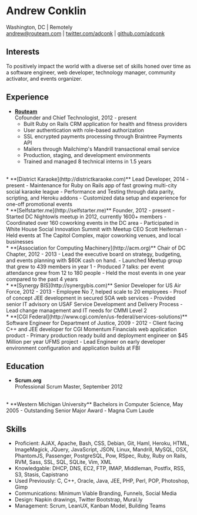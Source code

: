 Andrew Conklin  
===============
Washington, DC | Remotely  
[andrew@routeam.com](mailto:andrew@routeam.com) | [twitter.com/adconk](http://twitter.com/adconk) | [github.com/adconk](http://github.com/adconk)

Interests
---------
To positively impact the world with a diverse set of skills honed over time as a software engineer, web developer, technology manager, community activator, and events organizer.

Experience
----------

*   **[Routeam](http://routeam.com)**  
    Cofounder and Chief Technologist, 2012 - present  
    -   Built Ruby on Rails CRM application for health and fitness providers  
    -   User authentication with role-based authorization  
    -   SSL encrypted payments processing through Braintree Payments API
    -   Mailers through Mailchimp's Mandrill transactional email service
    -   Production, staging, and development environments
    -   Trained and managed 8 technical interns in 1.5 years  
<br>
*   **[District Karaoke](http://districtkaraoke.com)**  
    Lead Developer, 2014 - present  
    -   Maintenance for Ruby on Rails app of fast growing multi-city social karaoke league  
    -   Performance and Testing through data parity, scripting, and Heroku addons  
    -   Customized data setup and experience for one-off promotional events  
<br>
*   **[Selfstarter.me](http://selfstarter.me)**  
    Founder, 2012 - present  
    -   Started DC Nightowls meetup in 2012, currently 1600+ members  
    -   Coordinated over 160 coworking events in the DC area  
    -   Participated in White House Social Innovation Summit with Meetup CEO Scott Heifernan  
    -   Held events at The Capitol Complex, major coworking venues, and local businesses  
<br>
*   **[Association for Computing Machinery](http://acm.org)**  
    Chair of DC Chapter, 2012 - 2013  
    -   Lead the executive board on strategy, budgeting, and events planning with $60K cash on hand.  
    -   Launched Meetup group that grew to 439 members in year 1  
    -   Produced 7 talks: per event attendance grew from 12 to 180 people  
    -   Held the most events in one year compared to the past 4 years  
<br>
*   **[Synergy BIS](http://synergybis.com)**  
    Senior Developer for US Air Force, 2012 - 2013  
    -   Employee No 7, helped scale to 20 employees  
    -   Proof of concept JEE development in secured SOA web services  
    -   Provided senior IT advisory on USAF Service Development and Delivery Process  
    -   Lead change management and IT needs for CMMI Level 2  
<br>
*   **[CGI Federal](http://www.cgi.com/en/us-federal/services-solutions)**  
    Software Engineer for Department of Justice, 2009 - 2012  
    -   Client facing C++ and JEE developer for CGI Momentum Financials web application product  
    -   Primary production ready build and deployment engineer on $45 Million per year UFMS project  
    -   Lead Engineer on early developer environment configuration and application builds at FBI

Education
---------

*   **Scrum.org**  
    Professional Scrum Master, September 2012  
<br>
*   **Western Michigan University**  
    Bachelors in Computer Science, May 2005  
    - Outstanding Senior Major Award  
    - Magna Cum Laude

Skills
------

*   Proficient: AJAX, Apache, Bash, CSS, Debian, Git, Haml, Heroku, HTML, ImageMagick, JQuery, JavaScript, JSON, Linux, Mandrill, MySQL, OSX, PhantomJS, Passenger, PostgreSQL, Pow, RSpec, Ruby, Ruby on Rails, RVM, Sass, SSL, SQL, SQLite, Vim, XML  
*   Knowledgable: DHCP, DNS, EC2, FTP, IMAP, Middleman, Postfix, RSS, S3, Stasis, Capistrano  
*   Used Previously: C, C++, Oracle, Java, JEE, PHP, Perl, POP, Photoshop, Gimp  
*   Communications: Minimum Viable Branding, Funnels, Social Media  
*   Design: Napkin drawings, Twitter Bootstrap, Mural.ly  
*   Management: Scrum, LeanUX, Kanban Model, Building Teams  
